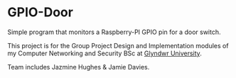 # GPIO-Door
Simple program that monitors a Raspberry-PI GPIO pin for a door switch.

This project is for the Group Project Design and Implementation modules of my Computer Networking and Security BSc at [Glyndwr University](https://www.glyndwr.ac.uk/).

Team includes Jazmine Hughes & Jamie Davies.
